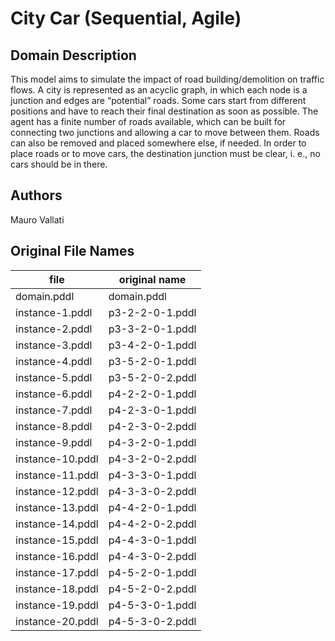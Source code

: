 # City Car (Sequential, Agile)

## Domain Description

This model aims to simulate the impact of road building/demolition on traffic flows.
A city is represented as an acyclic graph, in which each node is a junction and edges are “potential” roads.
Some cars start from different positions and have to reach their final destination as soon as possible.
The agent has a finite number of roads available, which can be built for connecting two junctions and allowing a car to move between them.
Roads can also be removed and placed somewhere else, if needed.
In order to place roads or to move cars, the destination junction must be clear, i. e., no cars should be in there.

## Authors

Mauro Vallati

## Original File Names

| file             | original name   |
|------------------|-----------------|
| domain.pddl      | domain.pddl     |
| instance-1.pddl  | p3-2-2-0-1.pddl |
| instance-2.pddl  | p3-3-2-0-1.pddl |
| instance-3.pddl  | p3-4-2-0-1.pddl |
| instance-4.pddl  | p3-5-2-0-1.pddl |
| instance-5.pddl  | p3-5-2-0-2.pddl |
| instance-6.pddl  | p4-2-2-0-1.pddl |
| instance-7.pddl  | p4-2-3-0-1.pddl |
| instance-8.pddl  | p4-2-3-0-2.pddl |
| instance-9.pddl  | p4-3-2-0-1.pddl |
| instance-10.pddl | p4-3-2-0-2.pddl |
| instance-11.pddl | p4-3-3-0-1.pddl |
| instance-12.pddl | p4-3-3-0-2.pddl |
| instance-13.pddl | p4-4-2-0-1.pddl |
| instance-14.pddl | p4-4-2-0-2.pddl |
| instance-15.pddl | p4-4-3-0-1.pddl |
| instance-16.pddl | p4-4-3-0-2.pddl |
| instance-17.pddl | p4-5-2-0-1.pddl |
| instance-18.pddl | p4-5-2-0-2.pddl |
| instance-19.pddl | p4-5-3-0-1.pddl |
| instance-20.pddl | p4-5-3-0-2.pddl |
